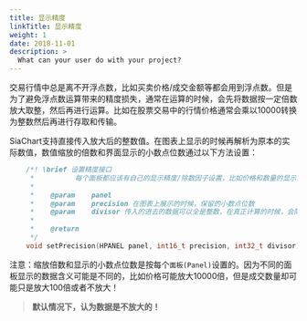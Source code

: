 ```yaml
---
title: 显示精度
linkTitle: 显示精度
weight: 1
date: 2018-11-01
description: >
  What can your user do with your project?
---
```



交易行情中总是离不开浮点数，比如买卖价格/成交金额等都会用到浮点数。但是为了避免浮点数运算带来的精度损失，通常在运算的时候，会先将数据按一定倍数放大取整，然后再进行运算。比如在股票交易中的行情价格通常会乘以10000转换为整数然后再进行存取和传输。

SiaChart支持直接传入放大后的整数值。在图表上显示的时候再解析为原本的实际数值，数值缩放的倍数和界面显示的小数点位数通过以下方法设置：
```cpp
    /*! \brief 设置精度接口
     *			每个面板都应该有自己的显示精度/除数因子设置，比如价格和数量的显示精度和除数是不同的。
     *
     *    @param	panel
     *    @param	precision 在图表上展示的时候，保留的小数点位数
     *    @param	divisor 传入的进去的数据可以全是整数，在真正计算的时候，会除以这个因子，转换为真正的小数
     *
     *    @return
     */
    void setPrecision(HPANEL panel, int16_t precision, int32_t divisor);
```

注意：缩放倍数和显示的小数点位数是按每个`面板(Panel)`设置的。因为不同的面板显示的数据含义可能是不同的，比如价格可能放大10000倍，但是成交数量却可能只是放大100倍或者不放大！

> **默认情况下，认为数据是不放大的！**